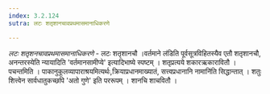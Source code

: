 ```yaml
---
index: 3.2.124
sutra: लटः शतृशानचावप्रथमासमानाधिकरणे

---
```

_लटः शतृशनचावप्रथमासमानाधिकरणे_ - लटः शतृशानचौ ।वर्तमाने ल॑डिति पूर्वसूत्रविहितस्यैव एतौ शतृशानचौ, अनन्तरस्येति न्यायादिति 'वर्तमानसामीप्ये' इत्यादिभाष्ये स्पष्टम् । शतृप्रत्यये शकारऋकारावितौ । पचन्तमिति । पाकानुकूलव्यापाराश्रयमित्यर्थः,क्रियाप्रधानमाख्यातं, सत्त्वप्रधानानि नामानि॑ति सिद्धान्तात् । शतुः शित्त्वेन सार्वधातुकच्छपि 'अतो गुणे' इति पररूपम् । शानचि शाचवितौ ।